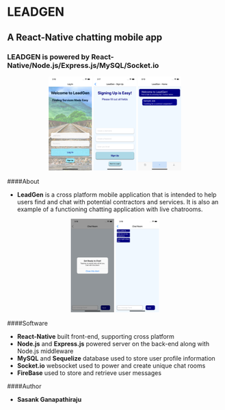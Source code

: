 # LEADGEN

## A React-Native chatting mobile app

### LEADGEN is powered by React-Native/Node.js/Express.js/MySQL/Socket.io

<p align = 'center'>
    <img src="./screenshots/lghome.png" width="20%">
    <img src="./screenshots/signup.png" width="20%">
    <img src="./screenshots/homescreen.png" width="20%">
</p>

####About
- **LeadGen** is a cross platform mobile application that is intended to help users find and chat with potential contractors and services. It is also an example of a functioning chatting application with live chatrooms.

<p align = 'center'>
    <img src="./screenshots/chatready.png" width="20%">
    <img src="./screenshots/chat.png" width="20%">
</p>

####Software
- **React-Native** built front-end, supporting cross platform
- **Node.js** and **Express.js** powered server on the back-end along with Node.js middleware
- **MySQL** and **Sequelize** database used to store user profile information
- **Socket.io** websocket used to power and create unique chat rooms
- **FireBase** used to store and retrieve user messages

####Author
- **Sasank Ganapathiraju**